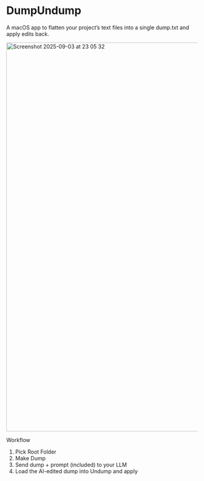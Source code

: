 # DumpUndump

A macOS app to flatten your project’s text files into a single dump.txt and apply edits back.

<img width="1311" height="1022" alt="Screenshot 2025-09-03 at 23 05 32" src="https://github.com/user-attachments/assets/02e29cae-c3c7-4fe2-bdce-999c8c750bdd" />

Workflow
1.	Pick Root Folder
2.	Make Dump
3.	Send dump + prompt (included) to your LLM
4.	Load the AI-edited dump into Undump and apply
